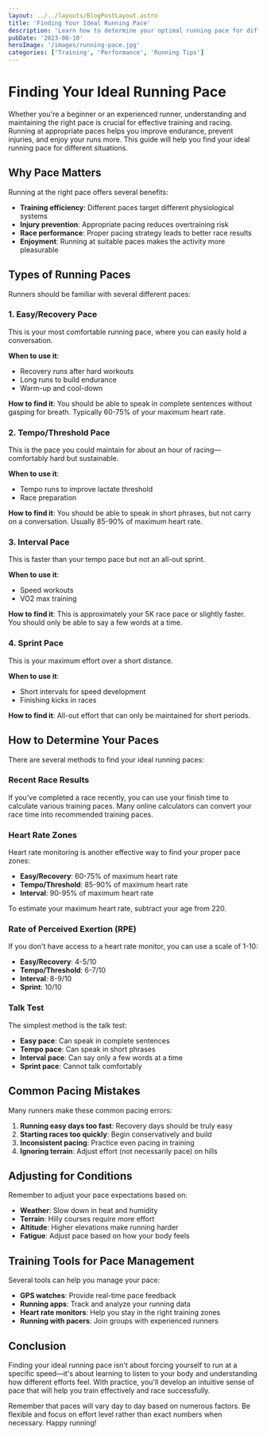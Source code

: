 ```yaml
---
layout: ../../layouts/BlogPostLayout.astro
title: 'Finding Your Ideal Running Pace'
description: 'Learn how to determine your optimal running pace for different types of training and racing to maximize performance and enjoyment.'
pubDate: '2023-08-10'
heroImage: '/images/running-pace.jpg'
categories: ['Training', 'Performance', 'Running Tips']
---
```


# Finding Your Ideal Running Pace

Whether you're a beginner or an experienced runner, understanding and maintaining the right pace is crucial for effective training and racing. Running at appropriate paces helps you improve endurance, prevent injuries, and enjoy your runs more. This guide will help you find your ideal running pace for different situations.

## Why Pace Matters

Running at the right pace offers several benefits:

- **Training efficiency**: Different paces target different physiological systems
- **Injury prevention**: Appropriate pacing reduces overtraining risk
- **Race performance**: Proper pacing strategy leads to better race results
- **Enjoyment**: Running at suitable paces makes the activity more pleasurable

## Types of Running Paces

Runners should be familiar with several different paces:

### 1. Easy/Recovery Pace

This is your most comfortable running pace, where you can easily hold a conversation.

**When to use it**: 
- Recovery runs after hard workouts
- Long runs to build endurance
- Warm-up and cool-down

**How to find it**: You should be able to speak in complete sentences without gasping for breath. Typically 60-75% of your maximum heart rate.

### 2. Tempo/Threshold Pace

This is the pace you could maintain for about an hour of racing—comfortably hard but sustainable.

**When to use it**:
- Tempo runs to improve lactate threshold
- Race preparation

**How to find it**: You should be able to speak in short phrases, but not carry on a conversation. Usually 85-90% of maximum heart rate.

### 3. Interval Pace

This is faster than your tempo pace but not an all-out sprint.

**When to use it**:
- Speed workouts
- VO2 max training

**How to find it**: This is approximately your 5K race pace or slightly faster. You should only be able to say a few words at a time.

### 4. Sprint Pace

This is your maximum effort over a short distance.

**When to use it**:
- Short intervals for speed development
- Finishing kicks in races

**How to find it**: All-out effort that can only be maintained for short periods.

## How to Determine Your Paces

There are several methods to find your ideal running paces:

### Recent Race Results

If you've completed a race recently, you can use your finish time to calculate various training paces. Many online calculators can convert your race time into recommended training paces.

### Heart Rate Zones

Heart rate monitoring is another effective way to find your proper pace zones:

- **Easy/Recovery**: 60-75% of maximum heart rate
- **Tempo/Threshold**: 85-90% of maximum heart rate
- **Interval**: 90-95% of maximum heart rate

To estimate your maximum heart rate, subtract your age from 220.

### Rate of Perceived Exertion (RPE)

If you don't have access to a heart rate monitor, you can use a scale of 1-10:

- **Easy/Recovery**: 4-5/10
- **Tempo/Threshold**: 6-7/10
- **Interval**: 8-9/10
- **Sprint**: 10/10

### Talk Test

The simplest method is the talk test:

- **Easy pace**: Can speak in complete sentences
- **Tempo pace**: Can speak in short phrases
- **Interval pace**: Can say only a few words at a time
- **Sprint pace**: Cannot talk comfortably

## Common Pacing Mistakes

Many runners make these common pacing errors:

1. **Running easy days too fast**: Recovery days should be truly easy
2. **Starting races too quickly**: Begin conservatively and build
3. **Inconsistent pacing**: Practice even pacing in training
4. **Ignoring terrain**: Adjust effort (not necessarily pace) on hills

## Adjusting for Conditions

Remember to adjust your pace expectations based on:

- **Weather**: Slow down in heat and humidity
- **Terrain**: Hilly courses require more effort
- **Altitude**: Higher elevations make running harder
- **Fatigue**: Adjust pace based on how your body feels

## Training Tools for Pace Management

Several tools can help you manage your pace:

- **GPS watches**: Provide real-time pace feedback
- **Running apps**: Track and analyze your running data
- **Heart rate monitors**: Help you stay in the right training zones
- **Running with pacers**: Join groups with experienced runners

## Conclusion

Finding your ideal running pace isn't about forcing yourself to run at a specific speed—it's about learning to listen to your body and understanding how different efforts feel. With practice, you'll develop an intuitive sense of pace that will help you train effectively and race successfully.

Remember that paces will vary day to day based on numerous factors. Be flexible and focus on effort level rather than exact numbers when necessary. Happy running!